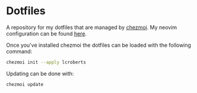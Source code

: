 # Dotfiles

A repository for my dotfiles that are managed by
[chezmoi](https://www.chezmoi.io/). My neovim configuration can be found
[here](https://github.com/lcroberts/config.nvim).

Once you've installed chezmoi the dotfiles can be loaded with the following command:

```bash
chezmoi init --apply lcroberts
```

Updating can be done with:

```bash
chezmoi update
```
